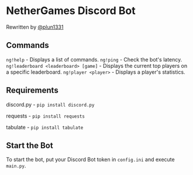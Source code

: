 # NetherGames Discord Bot

Rewritten by [@plun1331](https://plun1331.github.io)

## Commands

`ng!help` - Displays a list of commands.
`ng!ping` - Check the bot's latency.
`ng!leaderboard <leaderboard> [game]` - Displays the current top players on a specific leaderboard.
`ng!player <player>` - Displays a player's statistics.

## Requirements

discord.py - `pip install discord.py`

requests - `pip install requests`

tabulate - `pip install tabulate`

## Start the Bot

To start the bot, put your Discord Bot token in `config.ini` and execute `main.py`.
